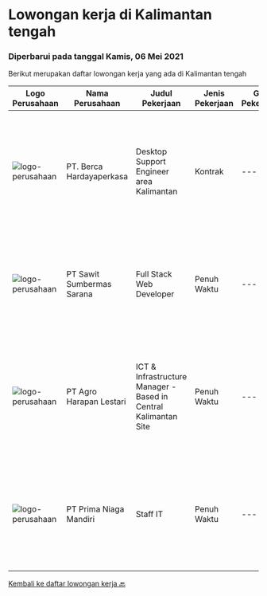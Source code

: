 
  # Lowongan kerja di Kalimantan tengah

  ### Diperbarui pada tanggal Kamis, 06 Mei 2021

  Berikut merupakan daftar lowongan kerja yang ada di Kalimantan tengah

  |Logo Perusahaan | Nama Perusahaan | Judul Pekerjaan | Jenis Pekerjaan | Gaji Pekerjaan | Lokasi | Deskripsi | Tanggal diunggah | Pranala |
  | -------------- | --------------- | --------------- | --------- | --------- | -------------- | ------- | ----------- | ----------- |
  |![logo-perusahaan](https://image-service-cdn.seek.com.au/0c900ac2b5b1a2cf9bee651ce5d069e68ff14c92/ee4dce1061f3f616224767ad58cb2fc751b8d2dc)|PT. Berca Hardayaperkasa|Desktop Support Engineer area Kalimantan|Kontrak|---|Kalimantan Tengah|Delivery the implementation and provide PC, Printer, and Networking. Analyze and diagnose technical issues and give fast problem resolution Technical...|Jumat, 30 April 2021|https://www.jobstreet.co.id/id/job/desktop-support-engineer-area-kalimantan-3520858?token=0~500fe775-12e8-4f33-b8bd-47db568b2900&sectionRank=1&jobId=jobstreet-id-job-3520858|
|![logo-perusahaan](https://image-service-cdn.seek.com.au/afb494d4e3c659c615fbaedc6f711eae8b737878/ee4dce1061f3f616224767ad58cb2fc751b8d2dc)|PT Sawit Sumbermas Sarana|Full Stack Web Developer|Penuh Waktu|---|Kotawaringin Barat|Mengembangkan modul training softskill dan e-learning dengan konsep startup pada android dan web system. Membuat modul training berbasis e-learning....|Sabtu, 24 April 2021|https://www.jobstreet.co.id/id/job/full-stack-web-developer-3503153?token=0~500fe775-12e8-4f33-b8bd-47db568b2900&sectionRank=2&jobId=jobstreet-id-job-3503153|
|![logo-perusahaan](https://image-service-cdn.seek.com.au/5a15c6a37865998b09dd27846d75fd36e5d4ffe5/ee4dce1061f3f616224767ad58cb2fc751b8d2dc)|PT Agro Harapan Lestari|ICT & Infrastructure Manager - Based in Central Kalimantan Site|Penuh Waktu|---|Seruyan|Lead ICT division operational planning and projects, organize and negotiate the allocation of IT resources. Develop, implement, and maintain policies,...|Jumat, 23 April 2021|https://www.jobstreet.co.id/id/job/ict-infrastructure-manager-based-in-central-kalimantan-site-3515971?token=0~500fe775-12e8-4f33-b8bd-47db568b2900&sectionRank=3&jobId=jobstreet-id-job-3515971|
|![logo-perusahaan](https://image-service-cdn.seek.com.au/09f383ebac65dc70bb542b6d3bc18577c47365ff/ee4dce1061f3f616224767ad58cb2fc751b8d2dc)|PT Prima Niaga Mandiri|Staff IT|Penuh Waktu|---|Kotawaringin Timur|Job Description : Supporting and managing company IT needs from infrastructure and applications, including enhancement Installing and maintaining...|Jumat, 09 April 2021|https://www.jobstreet.co.id/id/job/staff-it-3502598?token=0~500fe775-12e8-4f33-b8bd-47db568b2900&sectionRank=4&jobId=jobstreet-id-job-3502598|


  [Kembali ke daftar lowongan kerja 🔙](../README.md#daftar-lowongan-kerja)
  